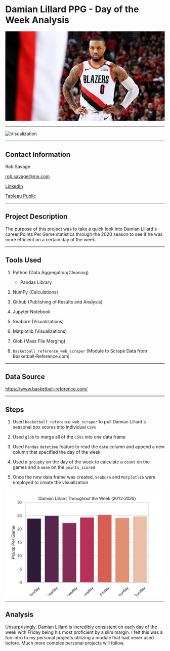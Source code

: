 # Damian Lillard PPG - Day of the Week Analysis

![Damian Lillard](Images/dame_0.jpg)

---

![Visualization](Images/dame-ppg-gif.gif "Notebook Walkthrough")

---

## Contact Information

Rob Savage 

rob.savage@me.com

[LinkedIn](https://www.linkedin.com/in/robsavage/)


[Tableau Public](https://public.tableau.com/profile/rob.savage)

---

## Project Description

The purpose of this project was to take a quick look into Damian Lillard's career Points Per Game statistics through the 2020 season to see if he was more efficient on a certain day of the week.

---

## Tools Used

1. Python (Data Aggregation/Cleaning)

    - Pandas Library

2. NumPy (Calculations)

3. Github (Publishing of Results and Analysis)

4. Jupyter Notebook

5. Seaborn (Visualizations)

6. Matplotlib (Visualizations)

7. Glob (Mass File Merging)

8. `basketball_reference_web_scraper` (Module to Scrape Data from Basketball-Reference.com)

---

## Data Source

https://www.basketball-reference.com/

---

## Steps 

1. Used `basketball_reference_web_scraper` to pull Damian Lillard's seasonal box scores into individual `CSVs`

2. Used `glob` to merge all of the `CSVs` into one data frame

3. Used `Pandas` `datetime` feature to read the `date` column and append a new column that specified the day of the week

4. Used a `groupby` on the day of the week to calculate a `count` on the games and a `mean` on the `points_scored` 

5. Once the new data frame was created, `Seaborn` and `Matplotlib` were employed to create the visualization 

![Damian Lillard PPG DOW Visualization](images/lillard_ppg_dow.png)

---

## Analysis


Unsurprisingly, Damian Lillard is incredibly consistent on each day of the week with Friday being his most proficient by a slim margin. I felt this was a fun intro to my personal projects utilizing a module that had never used before. Much more complex personal projects will follow. 


